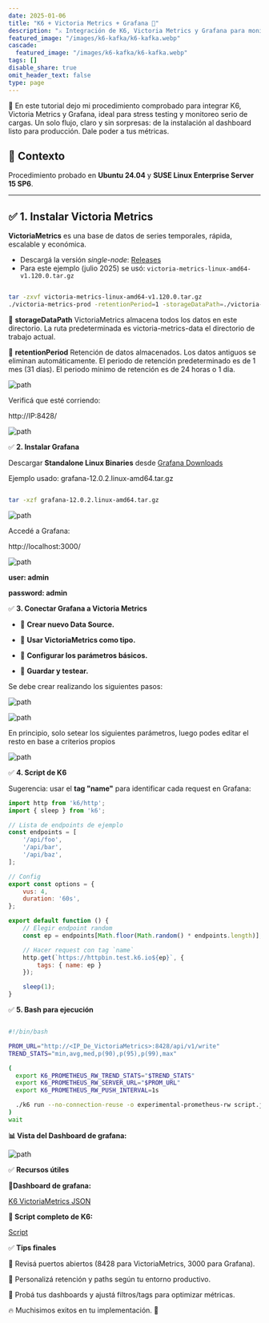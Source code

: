 ```yaml
---
date: 2025-01-06
title: "K6 + Victoria Metrics + Grafana 🚀"
description: "⚔️ Integración de K6, Victoria Metrics y Grafana para monitoreo de performance ⚔️"
featured_image: "/images/k6-kafka/k6-kafka.webp"
cascade:
  featured_image: "/images/k6-kafka/k6-kafka.webp"
tags: []
disable_share: true
omit_header_text: false
type: page
---
```


🧩 En este tutorial dejo mi procedimiento comprobado para integrar K6, Victoria Metrics y Grafana, ideal para stress testing y monitoreo serio de cargas.
Un solo flujo, claro y sin sorpresas: de la instalación al dashboard listo para producción.
Dale poder a tus métricas.

## 🔹 **Contexto**

Procedimiento probado en **Ubuntu 24.04** y **SUSE Linux Enterprise Server 15 SP6**.

---

## ✅ **1. Instalar Victoria Metrics**

**VictoriaMetrics** es una base de datos de series temporales, rápida, escalable y económica.

- Descargá la versión *single-node*: [Releases](https://github.com/VictoriaMetrics/VictoriaMetrics/releases/latest)  
- Para este ejemplo (julio 2025) se usó: `victoria-metrics-linux-amd64-v1.120.0.tar.gz`

```bash

tar -zxvf victoria-metrics-linux-amd64-v1.120.0.tar.gz
./victoria-metrics-prod -retentionPeriod=1 -storageDataPath=./victoria-metrics-data

```
🔹 **storageDataPath** VictoriaMetrics almacena todos los datos en este directorio. La ruta predeterminada es victoria-metrics-data el directorio de trabajo actual.

🔹 **retentionPeriod** Retención de datos almacenados. Los datos antiguos se eliminan automáticamente. El periodo de retención predeterminado es de 1 mes (31 días). El periodo mínimo de retención es de 24 horas o 1 día.

![path](/images/k6-vms-grafana/path_victoriametrics.png)

Verificá que esté corriendo:

http://IP:8428/

![path](/images/k6-vms-grafana/site_vms.png)

✅ **2. Instalar Grafana**

Descargar **Standalone Linux Binaries** desde [Grafana Downloads](https://grafana.com/grafana/download)

Ejemplo usado: grafana-12.0.2.linux-amd64.tar.gz

```bash

tar -xzf grafana-12.0.2.linux-amd64.tar.gz

```

![path](/images/k6-vms-grafana/path_grafana.png)

Accedé a Grafana:

http://localhost:3000/

![path](/images/k6-vms-grafana/site_grafana.png)

**user: admin**

**password: admin**

✅ **3.  Conectar Grafana a Victoria Metrics**

- 📌 **Crear nuevo Data Source.**

- 📌 **Usar VictoriaMetrics como tipo.**

- 📌 **Configurar los parámetros básicos.**

- 📌 **Guardar y testear.**

Se debe crear realizando los siguientes pasos:

![path](/images/k6-vms-grafana/ds_grafana.png)

![path](/images/k6-vms-grafana/new_ds_grafana.png)

En principio, solo setear los siguientes parámetros, luego podes editar el resto en base a criterios propios

![path](/images/k6-vms-grafana/prop_ds_grafana.png)

✅ **4. Script de K6**

Sugerencia: usar el **tag "name"** para identificar cada request en Grafana:

```javascript
import http from 'k6/http';
import { sleep } from 'k6';

// Lista de endpoints de ejemplo
const endpoints = [
    '/api/foo',
    '/api/bar',
    '/api/baz',
];

// Config
export const options = {
    vus: 4,
    duration: '60s',
};

export default function () {
    // Elegir endpoint random
    const ep = endpoints[Math.floor(Math.random() * endpoints.length)];

    // Hacer request con tag `name`
    http.get(`https://httpbin.test.k6.io${ep}`, {
        tags: { name: ep }
    });

    sleep(1);
}
```

✅ **5. Bash para ejecución**

```bash

#!/bin/bash

PROM_URL="http://<IP_De_VictoriaMetrics>:8428/api/v1/write"
TREND_STATS="min,avg,med,p(90),p(95),p(99),max"

(
  export K6_PROMETHEUS_RW_TREND_STATS="$TREND_STATS"
  export K6_PROMETHEUS_RW_SERVER_URL="$PROM_URL"
  export K6_PROMETHEUS_RW_PUSH_INTERVAL=1s

  ./k6 run --no-connection-reuse -o experimental-prometheus-rw script.js
)
wait

```

**📊 Vista del Dashboard de grafana:**  

![path](/images/k6-vms-grafana/dashboard_grafana.png)

✅ **Recursos útiles**

**🔹Dashboard de grafana:**

[K6 VictoriaMetrics JSON](https://github.com/MarianoImende/k6/blob/main/dashboard_grafana/K6%20VictoriaMetrics.json)


**🔹 Script completo de K6:**

[Script](https://github.com/MarianoImende/k6.git)


✅ **Tips finales**

📌 Revisá puertos abiertos (8428 para VictoriaMetrics, 3000 para Grafana).

📌 Personalizá retención y paths según tu entorno productivo.

📌 Probá tus dashboards y ajustá filtros/tags para optimizar métricas.


🔥 Muchisimos exitos en tu implementación. 🚀


